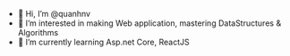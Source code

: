 - 👋 Hi, I’m @quanhnv
- 👀 I’m interested in making Web application, mastering DataStructures & Algorithms
- 🌱 I’m currently learning Asp.net Core, ReactJS
<!---
quanhnv/quanhnv is a ✨ special ✨ repository because its `README.md` (this file) appears on your GitHub profile.
You can click the Preview link to take a look at your changes.
--->
